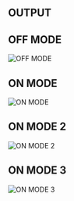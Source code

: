 ## OUTPUT
## OFF MODE
![OFF MODE](https://user-images.githubusercontent.com/92981586/164651609-6bd12c29-810c-4169-a013-a4b0d08735d6.png)
## ON MODE
![ON MODE](https://user-images.githubusercontent.com/92981586/164651801-a6ed0127-4074-4fa6-9068-f25a4cfe2269.png)
## ON MODE 2
![ON MODE 2](https://user-images.githubusercontent.com/92981586/164651924-dff18a95-b7c8-4ec0-b19a-c1eb5e444d24.png)
## ON MODE 3
![ON MODE 3](https://user-images.githubusercontent.com/92981586/164652001-3087d0f0-ea67-4bbd-9c30-bca42c752887.png)
